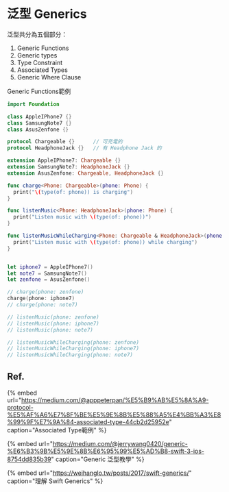 # 泛型 Generics

泛型共分為五個部分：

1. Generic Functions 
2. Generic types
3. Type Constraint
4. Associated Types
5. Generic Where Clause

Generic Functions範例

```swift
import Foundation

class AppleIPhone7 {}
class SamsungNote7 {}
class AsusZenfone {}

protocol Chargeable {}      // 可充電的
protocol HeadphoneJack {}   // 有 Headphone Jack 的

extension AppleIPhone7: Chargeable {}
extension SamsungNote7: HeadphoneJack {}
extension AsusZenfone: Chargeable, HeadphoneJack {}

func charge<Phone: Chargeable>(phone: Phone) {
  print("\(type(of: phone)) is charging")
}

func listenMusic<Phone: HeadphoneJack>(phone: Phone) {
  print("Listen music with \(type(of: phone))")
}

func listenMusicWhileCharging<Phone: Chargeable & HeadphoneJack>(phone: Phone) {
  print("Listen music with \(type(of: phone)) while charging")
}


let iphone7 = AppleIPhone7()
let note7 = SamsungNote7()
let zenfone = AsusZenfone()

// charge(phone: zenfone)
charge(phone: iphone7)
// charge(phone: note7)

// listenMusic(phone: zenfone)
// listenMusic(phone: iphone7)
// listenMusic(phone: note7)

// listenMusicWhileCharging(phone: zenfone)
// listenMusicWhileCharging(phone: iphone7)
// listenMusicWhileCharging(phone: note7)
```

## Ref.

{% embed url="https://medium.com/@apppeterpan/%E5%B9%AB%E5%8A%A9-protocol-%E5%AF%A6%E7%8F%BE%E5%9E%8B%E5%88%A5%E4%BB%A3%E8%99%9F%E7%9A%84-associated-type-44cb2d25952e" caption="Associated Type範例" %}

{% embed url="https://medium.com/@jerrywang0420/generic-%E6%B3%9B%E5%9E%8B%E6%95%99%E5%AD%B8-swift-3-ios-8754dd835b39" caption="Generic 泛型教學" %}

{% embed url="https://weihanglo.tw/posts/2017/swift-generics/" caption="理解 Swift Generics" %}



